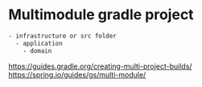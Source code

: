 # Multimodule gradle project

```bash
- infrastructure or src folder
  - application
    - domain
```

https://guides.gradle.org/creating-multi-project-builds/
https://spring.io/guides/gs/multi-module/